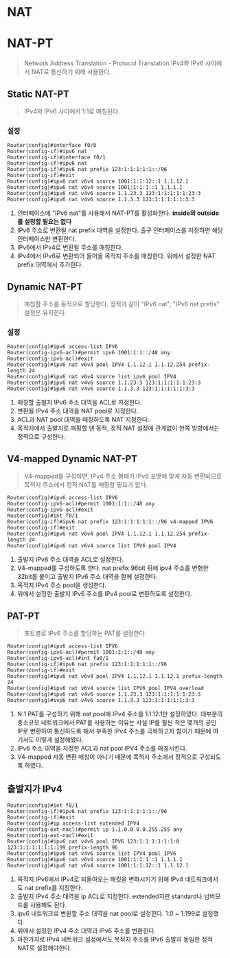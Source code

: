 # NAT

# NAT-PT
> Network Address Translation - Protocol Translation
> IPv4와 IPv6 사이에서 NAT로 통신하기 위해 사용한다.
## Static NAT-PT
> IPv4와 IPv6 사이에서 1:1로 매칭된다.
### 설정
```
Router(config)#interface f0/0
Router(config-if)#ipv6 nat
Router(config-if)#interface f0/1
Router(config-if)#ipv6 nat
Router(config-if)#ipv6 nat prefix 123:1:1:1:1:1::/96
Router(config-if)#exit
Router(config)#ipv6 nat v6v4 source 1001:1:1:12::1 1.1.12.1
Router(config)#ipv6 nat v6v4 source 1001:1:1:1::1 1.1.1.1
Router(config)#ipv6 nat v4v6 source 1.1.23.3 123:1:1:1:1:1:23:3
Router(config)#ipv6 nat v4v6 source 1.1.3.3 123:1:1:1:1:1:3:3
```
1. 인터페이스에 "IPv6 nat"를 사용해서 NAT-PT를 활성화한다.
   **inside와 outside를 설정할 필요는 없다**
2. IPv6 주소로 변환될 nat prefix 대역을 설정한다.  출구 인터페이스를 지정하면 해당 인터페이스만 변환한다.
3. IPv6에서 IPv4로 변환될 주소를 매칭한다.
4. IPv4에서 IPv6로 변환되어 들어올 목적지 주소를 매칭한다. 위에서 설정한 NAT prefix 대역에서 추가한다.
## Dynamic NAT-PT
> 매칭할 주소를 동적으로 할당한다.
> 정적과 같이 "IPv6 nat", "IPv6 nat prefix" 설정은 유지한다.
### 설정
```
Router(config)#ipv6 access-list IPV6
Router(config-ipv6-acl)#permit ipv6 1001:1:1::/48 any
Router(config-ipv6-acl)#exit
Router(config)#ipv6 nat v6v4 pool IPV4 1.1.12.1 1.1.12.254 prefix-length 24
Router(config)#ipv6 nat v6v4 source list ipv6 pool IPV4
Router(config)#ipv6 nat v4v6 source 1.1.23.3 123:1:1:1:1:1:23:3
Router(config)#ipv6 nat v4v6 source 1.1.3.3 123:1:1:1:1:1:3:3
```
1. 매칭할 출발지 IPv6 주소 대역을 ACL로 지정한다.
2. 변환될 IPv4 주소 대역을 NAT pool로 지정한다. 
3. ACL과 NAT pool 대역을 매칭하도록 NAT 지정한다.
4. 목적지에서 출발지로 매핑할 땐 동적, 정적 NAT 설정에 관계없이 한쪽 방향에서는 정적으로 구성한다.
## V4-mapped Dynamic NAT-PT
> V4-mapped를 구성하면, IPv4 주소 형태가 IPv6 포맷에 맞게 자동 변환되므로
> 목적지 주소에서 정적 NAT를 매핑할 필요가 없다.
```
Router(config)#ipv6 access-list IPV6
Router(config-ipv6-acl)#permit 1001:1:1::/48 any
Router(config-ipv6-acl)#exit
Router(config)#int f0/1
Router(config-if)#ipv6 nat prefix 123:1:1:1:1:1::/96 v4-mapped IPV6
Router(config-if)#exit
Router(config)#ipv6 nat v6v4 pool IPV4 1.1.12.1 1.1.12.254 prefix-length 24
Router(config)#ipv6 nat v6v4 source list IPV6 pool IPV4
```
1. 출발지 IPv6 주소 대역을 ACL로 설정한다.
2. V4-mapped를 구성하도록 한다. nat prefix 96bit 뒤에 ipv4 주소를 변형한 32bit를 붙이고
   출발지 IPv6 주소 대역을 함께 설정한다.
3. 목적지 IPv4 주소 pool을 생성한다.
4. 위에서 설정한 출발지 IPv6 주소를 IPv4 pool로 변환하도록 설정한다.
## PAT-PT
> 포트별로 IPv6 주소를 할당하는 PAT를 설정한다.
```
Router(config)#ipv6 access-list IPV6
Router(config-ipv6-acl)#permit 1001:1:1::/48 any
Router(config-ipv6-acl)#int fa0/1
Router(config-if)#ipv6 nat prefix 123:1:1:1:1:1::/96
Router(config-if)#exit
Router(config)#ipv6 nat v6v4 pool IPV4 1.1.12.1 1.1.12.1 prefix-length 24
Router(config)#ipv6 nat v6v4 source list IPV6 pool IPV4 overload
Router(config)#ipv6 nat v4v6 source 1.1.23.3 123:1:1:1:1:1:23:3
Router(config)#ivp6 nat v4v6 source 1.1.3.3 123:1:1:1:1:1:3:3
```
1. N:1 PAT를 구성하기 위해 nat pool에 IPv4 주소를 1.1.12.1만 설정하였다.
   대부분의 중소규모 네트워크에서 PAT를 사용하는 이유는 사설 IP를 훨씬 적은 몇개의 공인 IP로 변환하여
   통신하도록 해서 부족한 IPv4 주소를 극복하고자 함이기 때문에 여기서도 이렇게 설정해봤다.
2. IPv6 주소 대역을 지정한 ACL과 nat pool IPV4 주소를 매칭시킨다.
3. V4-mapped 자동 변환 매칭이 아니기 때문에 목적지 주소에서 정적으로 구성되도록 하였다.
## 출발지가 IPv4
```
Router(config)#int f0/1
Router(config-if)#ipv6 nat prefix 123:1:1:1:1:1::/96
Router(config-if)#exit
Router(config)#ip access-list extended IPV4
Router(config-ext-nacl)#permit ip 1.1.0.0 0.0.255.255 any
Router(config-ext-nacl)#exit
Router(config)#ipv6 nat v4v6 pool IPV6 123:1:1:1:1:1:1:0 123:1:1:1:1:1:1:199 prefix-length 96
Router(config)#ipv6 nat v4v6 source list IPV4 pool IPV6
Router(config)#ipv6 nat v6v4 source 1001:1:1:1::1 1.1.1.1
Router(config)#ipv6 nat v6v4 source 1001:1:1:12::1 1.1.12.1
```
1. 목적지 IPv6에서 IPv4로 되돌아오는 패킷을 변화시키기 위해 IPv4 네트워크에서도 nat prefix를 지정한다.
2. 출발지 IPv4 주소 대역을 ip ACL로 지정한다. extended지만 standard나 넘버모드를 사용해도 된다.
3. ipv6 네트워크로 변환할 주소 대역을 nat pool로 설정한다. 1:0 ~ 1:199로 설정했다.
4. 위에서 설정한 IPv4 주소 대역과 IPv6 주소를 변환한다.
5. 마찬가지로 IPv4 네트워크 설정에서도 목적지 주소를 IPv6 출발과 동일한 정적 NAT로 설정해야한다. 
